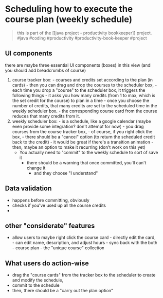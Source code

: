 # Scheduling how to execute the course plan (weekly schedule)

> this is part of the [[java project - productivity bookkeeper]] project.
#java #coding #productivity #productivity-book-keeper #project


## UI components
there are maybe three essential UI components (boxes) in this view (and you should add breadcrumbs of course)
1. course tracker box: 
		- courses and credits set according to the plan (in cards)
		- then you can drag and drop the courses to the scheduler box,
			- each time you drop a "course" to the scheduler box, it triggers the following things
				- it asks you how many credits (from 1 to max, which is the set credit for the course) to plan in a time
					- once you choose the number of credits, that many credits are set to the scheduled time in the weekly scheduler box.
					- the corresponding course card from the course reduces that many credits from it.
2. weekly scheduler box: 
		- is a schedule, like a google calendar (maybe even provide some integration? don't attempt for now)
		- you drag courses from the course tracker box,
			- of course, if you right click the box,
				- there should be a "cancel" option (to return the scheduled credit back to the credit)
					- it would be great if there's a transition animation
				- then, maybe an option to make it recurring (don't work on this yet)
	- You actually need to "commit" to the weekly schedule to sort of save it
		- there should be a warning that once committed, you'll can't change it
			- and they choose "I understand"

## Data validation
- happens before committing, obviously
- checks if you've used up all the course credits
- 

## other "considerate" features
- allow users to maybe right click the course card
		- directly edit the card,
			- can edit name, description, and adjust hours
		- sync back with the both
			- course plan
			- the "unique course" collection


## What users do action-wise
- drag the "course cards" from the tracker box to the scheduler to create and modify the schedule,
- commit to the schedule
- then, there should be a "carry out the plan option"